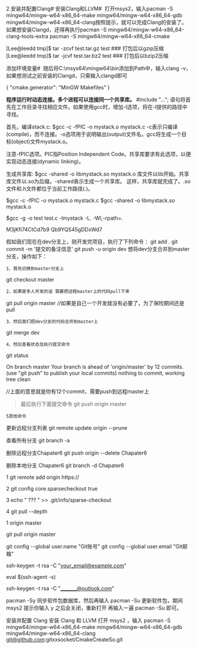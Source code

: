 2.安装并配置Clang#
安装Clang和LLVM#
​ 打开msys2，输入pacman -S mingw64/mingw-w64-x86_64-make mingw64/mingw-w64-x86_64-gdb mingw64/mingw-w64-x86_64-clang按照提示，就可以完成Clang的安装了。如果想安装Clangd，还得再执行pacman -S mingw64/mingw-w64-x86_64-clang-tools-extra
pacman -S mingw64/mingw-w64-x86_64-cmake

[Lee@leedd tmp]$ tar -zcvf  test.tar.gz    test        ### 打包后以gzip压缩
[Lee@leedd tmp]$ tar -jcvf  test.tar.bz2   test        ### 打包后以bzip2压缩

添加环境变量#
​ 随后将C:\msys64\mingw64\bin添加到Path中，输入clang -v，如果想测试之前安装的Clangd，只需输入clangd即可



{
    "cmake.generator": "MinGW Makefiles"
}





**程序运行时动态连接。多个进程可以连接同一个共享库。**
#include "..."; 语句将首先在工作目录寻找相应文件。如果使用gcc时，增加-I选项，将在-I提供的路径中寻找。

首先，编译stack.c:
$gcc -c -fPIC -o mystack.o mystack.c
-c表示只编译(compile)，而不连接。-o选项用于说明输出(output)文件名。gcc将生成一个目标(object)文件mystack.o。

注意-fPIC选项。PIC指Position Independent Code。共享库要求有此选项，以便实现动态连接(dynamic linking)。

生成共享库:
$gcc -shared -o libmystack.so mystack.o
库文件以lib开始。共享库文件以.so为后缀。-shared表示生成一个共享库。
这样，共享库就完成了。.so文件和.h文件都位于当前工作路径(.)。

$gcc -c -fPIC -o mystack.o mystack.c
$gcc -shared -o libmystack.so mystack.o


$gcc -g -o test test.c -lmystack -L. -Wl,-rpath=.

M3jKfi74CtCd7b9
Qb9YQS45gDDxWd7

假如我们现在在dev分支上，刚开发完项目，执行了下列命令：
git  add .
git  commit -m '提交的备注信息'
git  push -u origin dev
想将dev分支合并到master分支，操作如下：

    1、首先切换到master分支上

git  checkout master

    2、如果是多人开发的话 需要把远程master上的代码pull下来

git pull origin master
//如果是自己一个开发就没有必要了，为了保险期间还是pull

    3、然后我们把dev分支的代码合并到master上

git  merge dev

    4、然后查看状态及执行提交命令

git status

On branch master
Your branch is ahead of 'origin/master' by 12 commits.
  (use "git push" to publish your local commits)
nothing to commit, working tree clean

//上面的意思就是你有12个commit，需要push到远程master上 
> 最后执行下面提交命令
git push origin master

    5其他命令

更新远程分支列表
git remote update origin --prune

查看所有分支
git branch -a

删除远程分支Chapater6
git push origin --delete Chapater6

删除本地分支 Chapater6
git branch -d  Chapater6



1 git remote add origin https://

2 git config core.sparsecheckout true

3 echo "  ???  " >> .git/info/sparse-checkout

4 git pull --depth 

1 origin master

git pull origin master

git config --global user.name "Git账号" git config --global user.email "Git邮箱"

ssh-keygen -t rsa -C "your_email@example.com"

eval $(ssh-agent -s)


ssh-keygen -t rsa -C "_______@outlook.com"


pacman -Sy 同步软件包数据库，然后再输入 pacman -Su 更新软件包，期间 msys2 提示你输入 y 之后会关闭，重新打开 再输入一遍 pacman -Su 即可。

安装并配置 Clang
安装 Clang 和 LLVM
打开 msys2 ，输入 pacman -S mingw64/mingw-w64-x86_64-make mingw64/mingw-w64-x86_64-gdb mingw64/mingw-w64-x86_64-clang
git@github.com:gitxxsocket/CmakeCreateSo.git
